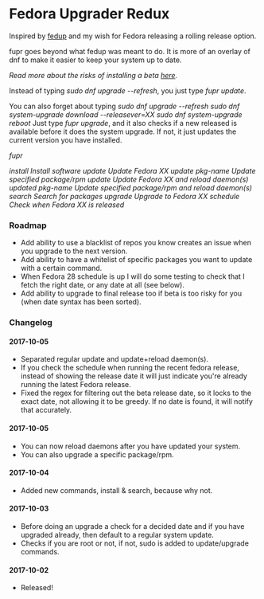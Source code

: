 # Fedora Upgrader Redux

Inspired by [fedup](https://fedoraproject.org/wiki/FedUp) and my wish for Fedora releasing a rolling release option.

fupr goes beyond what fedup was meant to do. It is more of an overlay of dnf to make it easier to keep your system up to date.

*Read more about the risks of installing a beta [here](https://fedoraproject.org/wiki/Upgrading).*

Instead of typing _sudo dnf upgrade --refresh_, you just type _fupr update_.

You can also forget about typing
_sudo dnf upgrade --refresh_
_sudo dnf system-upgrade download --releasever=XX_
_sudo dnf system-upgrade reboot_
Just type _fupr upgrade_, and it also checks if a new released is available before it does the system upgrade. If not, it just updates the current version you have installed.

_fupr <command> <args>_

_install_
    _Install software_
_update_
    _Update Fedora XX_
_update pkg-name_
    _Update specified package/rpm_
_update_
    _Update Fedora XX and reload daemon(s)_
_updated pkg-name_
    _Update specified package/rpm and reload daemon(s)_
_search_
    _Search for packages_
_upgrade_
    _Upgrade to Fedora XX_
_schedule_
    _Check when Fedora XX is released_

### Roadmap

* Add ability to use a blacklist of repos you know creates an issue when you upgrade to the next version.
* Add ability to have a whitelist of specific packages you want to update with a certain command.
* When Fedora 28 schedule is up I will do some testing to check that I fetch the right date, or any date at all (see below).
* Add ability to upgrade to final release too if beta is too risky for you (when date syntax has been sorted).

### Changelog

#### 2017-10-05
* Separated regular update and update+reload daemon(s).
* If you check the schedule when running the recent fedora release, instead of showing the release date it will just indicate you're already running the latest Fedora release.
* Fixed the regex for filtering out the beta release date, so it locks to the exact date, not allowing it to be greedy. If no date is found, it will notify that accurately.

#### 2017-10-05
* You can now reload daemons after you have updated your system.
* You can also upgrade a specific package/rpm.

#### 2017-10-04
* Added new commands, install & search, because why not.

#### 2017-10-03
* Before doing an upgrade a check for a decided date and if you have upgraded already, then default to a regular system update.
* Checks if you are root or not, if not, sudo is added to update/upgrade commands.

#### 2017-10-02
* Released!
